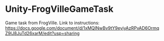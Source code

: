 # Unity-FrogVilleGameTask
Game task from FrogVille. Link to instructions: https://docs.google.com/document/d/1xMQINwBv9tY9eyiyAzRPvAD6OrmqZ9lJ8JuTd26xarM/edit?usp=sharing
